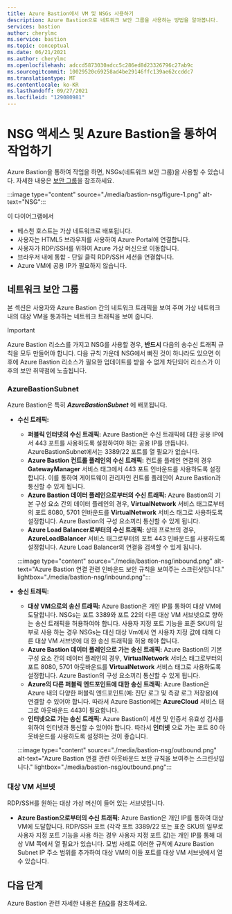 ```yaml
---
title: Azure Bastion에서 VM 및 NSGs 사용하기
description: Azure Bastion으로 네트워크 보안 그룹을 사용하는 방법을 알아봅니다.
services: bastion
author: cherylmc
ms.service: bastion
ms.topic: conceptual
ms.date: 06/21/2021
ms.author: cherylmc
ms.openlocfilehash: adccd5873030adcc5c286ed8d23326796c27ab9c
ms.sourcegitcommit: 10029520c69258ad4be29146ffc139ae62ccddc7
ms.translationtype: MT
ms.contentlocale: ko-KR
ms.lasthandoff: 09/27/2021
ms.locfileid: "129080981"
---
```

# <a name="working-with-nsg-access-and-azure-bastion"></a>NSG 액세스 및 Azure Bastion을 통하여 작업하기

Azure Bastion을 통하여 작업을 하면, NSGs(네트워크 보안 그룹)을 사용할 수 있습니다. 자세한 내용은 [보안 그룹](../virtual-network/network-security-groups-overview.md)을 참조하세요.

:::image type="content" source="./media/bastion-nsg/figure-1.png" alt-text="NSG":::

이 다이어그램에서

* 베스천 호스트는 가상 네트워크로 배포됩니다.
* 사용자는 HTML5 브라우저를 사용하여 Azure Portal에 연결합니다.
* 사용자가 RDP/SSH를 위하여 Azure 가상 머신으로 이동합니다.
* 브라우저 내에 통합 - 단일 클릭 RDP/SSH 세션을 연결합니다.
* Azure VM에 공용 IP가 필요하지 않습니다.

## <a name="network-security-groups"></a><a name="nsg"></a>네트워크 보안 그룹

본 섹션은 사용자와 Azure Bastion 간의 네트워크 트래픽을 보여 주며 가상 네트워크 내의 대상 VM을 통과하는 네트워크 트래픽을 보여 줍니다.

> [!IMPORTANT]
> Azure Bastion 리소스를 가지고 NSG를 사용할 경우, **반드시** 다음의 송수신 트래픽 규칙을 모두 만들어야 합니다. 다음 규칙 가운데 NSG에서 빠진 것이 하나라도 있으면 이후에 Azure Bastion 리소스가 필요한 업데이트를 받을 수 없게 차단되어 리소스가 이후의 보안 취약점에 노출됩니다.
> 

### <a name="azurebastionsubnet"></a><a name="apply"></a>AzureBastionSubnet

Azure Bastion은 특히 ***AzureBastionSubnet*** 에 배포됩니다.

* **수신 트래픽:**

   * **퍼블릭 인터넷의 수신 트래픽:** Azure Bastion은 수신 트래픽에 대한 공용 IP에서 443 포트를 사용하도록 설정하여야 하는 공용 IP를 만듭니다. AzureBastionSubnet에서는 3389/22 포트를 열 필요가 없습니다.
   * **Azure Bastion 컨트롤 플레인의 수신 트래픽:** 컨트롤 플레인 연결의 경우 **GatewayManager** 서비스 태그에서 443 포트 인바운드를 사용하도록 설정합니다. 이를 통하여 게이트웨이 관리자인 컨트롤 플레인이 Azure Bastion과 통신할 수 있게 됩니다.
   * **Azure Bastion 데이터 플레인으로부터의 수신 트래픽:** Azure Bastion의 기본 구성 요소 간의 데이터 플레인의 경우, **VirtualNetwork** 서비스 태그로부터의 포트 8080, 5701 인바운드를 **VirtualNetwork** 서비스 태그로 사용하도록 설정합니다. Azure Bastion의 구성 요소끼리 통신할 수 있게 됩니다.
   * **Azure Load Balancer로부터의 수신 트래픽:** 상태 프로브의 경우, **AzureLoadBalancer** 서비스 태그로부터의 포트 443 인바운드를 사용하도록 설정합니다. Azure Load Balancer의 연결을 검색할 수 있게 됩니다.


   :::image type="content" source="./media/bastion-nsg/inbound.png" alt-text="Azure Bastion 연결 관련 인바운드 보안 규칙을 보여주는 스크린샷입니다." lightbox="./media/bastion-nsg/inbound.png":::

* **송신 트래픽:**

   * **대상 VM으로의 송신 트래픽:** Azure Bastion은 개인 IP를 통하여 대상 VM에 도달합니다. NSGs는 포트 3389와 포트 22의 다른 대상 VM 서브넷으로 향하는 송신 트래픽을 허용하여야 합니다. 사용자 지정 포트 기능을 표준 SKU의 일부로 사용 하는 경우 NSGs는 대신 대상 Vm에서 연 사용자 지정 값에 대해 다른 대상 VM 서브넷에 대 한 송신 트래픽을 허용 해야 합니다.
   * **Azure Bastion 데이터 플레인으로 가는 송신 트래픽:** Azure Bastion의 기본 구성 요소 간의 데이터 플레인의 경우, **VirtualNetwork** 서비스 태그로부터의 포트 8080, 5701 아웃바운드를 **VirtualNetwork** 서비스 태그로 사용하도록 설정합니다. Azure Bastion의 구성 요소끼리 통신할 수 있게 됩니다.
   * **Azure의 다른 퍼블릭 엔드포인트에 대한 송신 트래픽:** Azure Bastion은 Azure 내의 다양한 퍼블릭 엔드포인트(예: 진단 로그 및 측광 로그 저장용)에 연결할 수 있어야 합니다. 따라서 Azure Bastion에는 **AzureCloud** 서비스 태그로 아웃바운드 443이 필요합니다.
   * **인터넷으로 가는 송신 트래픽:** Azure Bastion이 세션 및 인증서 유효성 검사를 위하여 인터넷과 통신할 수 있어야 합니다. 따라서 **인터넷** 으로 가는 포트 80 아웃바운드를 사용하도록 설정하는 것이 좋습니다.


   :::image type="content" source="./media/bastion-nsg/outbound.png" alt-text="Azure Bastion 연결 관련 아웃바운드 보안 규칙을 보여주는 스크린샷입니다." lightbox="./media/bastion-nsg/outbound.png":::

### <a name="target-vm-subnet"></a>대상 VM 서브넷
RDP/SSH를 원하는 대상 가상 머신이 들어 있는 서브넷입니다.

   * **Azure Bastion으로부터의 수신 트래픽:** Azure Bastion은 개인 IP를 통하여 대상 VM에 도달합니다. RDP/SSH 포트 (각각 포트 3389/22 또는 표준 SKU의 일부로 사용자 지정 포트 기능을 사용 하는 경우 사용자 지정 포트 값)는 개인 IP를 통해 대상 VM 쪽에서 열 필요가 있습니다. 모범 사례로 이러한 규칙에 Azure Bastion Subnet IP 주소 범위를 추가하여 대상 VM의 이들 포트를 대상 VM 서브넷에서 열 수 있습니다.


## <a name="next-steps"></a>다음 단계

Azure Bastion 관련 자세한 내용은 [FAQ](bastion-faq.md)를 참조하세요.

